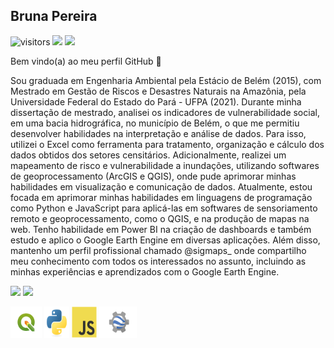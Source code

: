<h2>Bruna Pereira</h2>



<!--Rede sociais-->
![visitors](https://visitor-badge.laobi.icu/badge?page_id=Brularissap.earthengine-js)
<a href ="https://www.instagram.com/sigmaps_/"><img src="https://img.shields.io/badge/My-Instagram-red"></a>
<a href ="https://www.linkedin.com/in/bruna-pereira-989395ab/"><img src="https://img.shields.io/badge/My-Linkedin-blue"></a>


Bem vindo(a) ao meu perfil GitHub 👋
 
<!-- Quem sou eu?-->
Sou graduada em Engenharia Ambiental pela Estácio de Belém (2015), com Mestrado em Gestão de Riscos e Desastres Naturais na Amazônia, pela Universidade Federal do Estado do Pará - UFPA (2021). Durante minha dissertação de mestrado, analisei os indicadores de vulnerabilidade social, em uma bacia hidrográfica, no município de Belém, o que me permitiu desenvolver habilidades na interpretação e análise de dados. Para isso, utilizei o Excel como ferramenta para tratamento, organização e cálculo dos dados obtidos dos setores censitários. Adicionalmente, realizei um mapeamento de risco e vulnerabilidade a inundações, utilizando softwares de geoprocessamento (ArcGIS e QGIS), onde pude aprimorar minhas habilidades em visualização e comunicação de dados. Atualmente, estou focada em aprimorar minhas habilidades em linguagens de programação como Python e JavaScript para aplicá-las em softwares de sensoriamento remoto e geoprocessamento, como o QGIS, e na produção de mapas na web. Tenho habilidade em Power BI na criação de dashboards e também estudo e aplico o Google Earth Engine em diversas aplicações. Além disso, mantenho um perfil profissional chamado @sigmaps_ onde compartilho meu conhecimento com todos os interessados no assunto, incluindo as minhas experiências e aprendizados com o Google Earth Engine.


<!-- GitHub Stats-->
<div>
<img height="180em" src="https://github-readme-stats.vercel.app/api?username=Brularissap&show_icons=true&theme=default" />
<img height="180em" src="https://github-readme-stats.vercel.app/api/top-langs/?username=Brularissap&layout=compac&tlangs_count=16&theme=default"/>
 
</div>

<!-- Abaixo estão os icones para python, js, qgis e gee -->

<img src="https://raw.githubusercontent.com/Brularissap/Brularissap/main/qgis-icon.png"
     width="50" 
     height="50" />
<img src="https://raw.githubusercontent.com/Brularissap/Brularissap/main/python-original.svg"
     width="40" 
     height="50" />
<img src="https://raw.githubusercontent.com/Brularissap/Brularissap/main/javascript-original.svg"
     width="40" 
     height="50" />  <img src="https://raw.githubusercontent.com/Brularissap/Brularissap/main/google_earth_engine_logo.png" 
     width="60" 
     height="50" />



